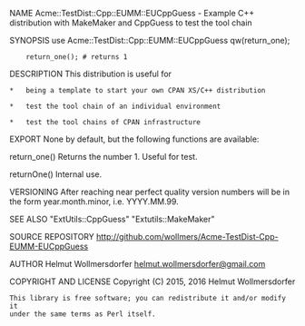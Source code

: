 NAME
    Acme::TestDist::Cpp::EUMM::EUCppGuess - Example C++ distribution with
    MakeMaker and CppGuess to test the tool chain

SYNOPSIS
        use Acme::TestDist::Cpp::EUMM::EUCppGuess qw(return_one);

        return_one(); # returns 1

DESCRIPTION
    This distribution is useful for

    *   being a template to start your own CPAN XS/C++ distribution

    *   test the tool chain of an individual environment

    *   test the tool chains of CPAN infrastructure

EXPORT
    None by default, but the following functions are available:

  return_one()
    Returns the number 1. Useful for test.

  returnOne()
    Internal use.

VERSIONING
    After reaching near perfect quality version numbers will be in the form
    year.month.minor, i.e. YYYY.MM.99.

SEE ALSO
    "ExtUtils::CppGuess" "Extutils::MakeMaker"

SOURCE REPOSITORY
    <http://github.com/wollmers/Acme-TestDist-Cpp-EUMM-EUCppGuess>

AUTHOR
    Helmut Wollmersdorfer <helmut.wollmersdorfer@gmail.com>

COPYRIGHT AND LICENSE
    Copyright (C) 2015, 2016 Helmut Wollmersdorfer

    This library is free software; you can redistribute it and/or modify it
    under the same terms as Perl itself.

